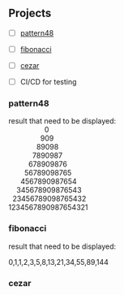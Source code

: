## Projects
  - [ ] [pattern48](#pattern48)
  - [ ] [fibonacci](#fibonacci)
  - [ ] [cezar](#cezar)
  - [ ] CI/CD for testing
  
  
  


### pattern48

result that need to be displayed:  
&nbsp;&nbsp;&nbsp;&nbsp;&nbsp;&nbsp;&nbsp;&nbsp;&nbsp;&nbsp;&nbsp;&nbsp;&nbsp;&nbsp;&nbsp;&nbsp;&nbsp;&nbsp;0  
&nbsp;&nbsp;&nbsp;&nbsp;&nbsp;&nbsp;&nbsp;&nbsp;&nbsp;&nbsp;&nbsp;&nbsp;&nbsp;&nbsp;&nbsp;&nbsp;909  
&nbsp;&nbsp;&nbsp;&nbsp;&nbsp;&nbsp;&nbsp;&nbsp;&nbsp;&nbsp;&nbsp;&nbsp;&nbsp;&nbsp;89098  
&nbsp;&nbsp;&nbsp;&nbsp;&nbsp;&nbsp;&nbsp;&nbsp;&nbsp;&nbsp;&nbsp;&nbsp;7890987  
&nbsp;&nbsp;&nbsp;&nbsp;&nbsp;&nbsp;&nbsp;&nbsp;&nbsp;&nbsp;678909876  
&nbsp;&nbsp;&nbsp;&nbsp;&nbsp;&nbsp;&nbsp;&nbsp;56789098765  
&nbsp;&nbsp;&nbsp;&nbsp;&nbsp;&nbsp;4567890987654  
&nbsp;&nbsp;&nbsp;&nbsp;345678909876543  
&nbsp;&nbsp;23456789098765432  
1234567890987654321  

### fibonacci

result that need to be displayed:

0,1,1,2,3,5,8,13,21,34,55,89,144

### cezar



